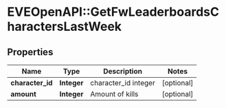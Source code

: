 # EVEOpenAPI::GetFwLeaderboardsCharactersLastWeek

## Properties
Name | Type | Description | Notes
------------ | ------------- | ------------- | -------------
**character_id** | **Integer** | character_id integer | [optional] 
**amount** | **Integer** | Amount of kills | [optional] 


